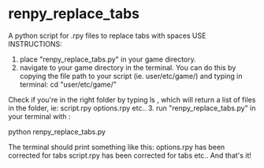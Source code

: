 # renpy_replace_tabs
A python script for .rpy files to replace tabs with spaces
USE INSTRUCTIONS:
1. place "renpy_replace_tabs.py" in your game directory. 
2. navigate to your game directory in the terminal. You can do this by copying the file path to your script (ie. user/etc/game/) and typing in terminal:
cd "user/etc/game/"

Check if you're in the right folder by typing ls , which will return a list of files in the folder, ie:
script.rpy
options.rpy 
etc.. 
3. run "renpy_replace_tabs.py" in your terminal with :

python renpy_replace_tabs.py

The terminal should print something like this: 
options.rpy has been corrected for tabs
script.rpy has been corrected for tabs
etc..
And that's it!
